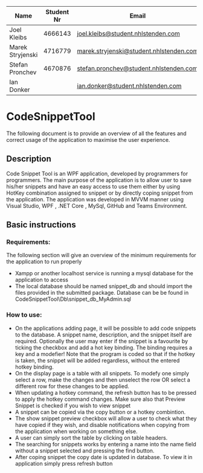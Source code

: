 | Name             | Student Nr | Email                                   |
| ---------------- | ---------- | --------------------------------------- |
| Joel Kleibs      | 4666143    | joel.kleibs@student.nhlstenden.com      |
| Marek Stryjenski | 4716779    | marek.stryjenski@student.nhlstenden.com |
| Stefan Pronchev  | 4670876    | stefan.pronchev@student.nhlstenden.com  |
| Ian Donker       |            | ian.donker@student.nhlstenden.com       |



# CodeSnippetTool

The following document is to provide an overview of all the features and correct usage of the application to maximise the user experience.

## Description

Code Snippet Tool is an WPF application, developed by programmers for programmers. The main purpose of the application is to allow user to save his/her snippets and have an easy access to use them either by using HotKey combination assigned to snippet or by directly coping snippet from the application. The application was developed in MVVM manner using Visual Studio, WPF , .NET Core , MySql, GitHub and Teams Environment. 

## Basic instructions

### Requirements:
The following section will give an overview of the minimum requirements for the application to run properly
* Xampp or another localhost service is running a mysql database for the application to access
* The local database should be named snippet_db and should import the files provided in the submitted package. Database can be be found in CodeSnippetTool\Db\snippet_db_MyAdmin.sql

### How to use:

* On the applications adding page, it will be possible to add code snippets to the database. A snippet name, description, and the snippet itself are required. 
	Optionally the user may enter if the snippet is a favourite by ticking the checkbox and add a hot key binding. The binding requires a key and a modefier! Note that the program is coded so that if the hotkey is taken, the snippet will be added regardless, without the entered hotkey binding.
* On the display page is a table with all snippets. To modefy one simply select a row, make the changes and then unselect the row OR select a different row for these changes to be applied.
* When updating a hotkey command, the refresh button has to be pressed to apply the hotkey command changes.  Make sure also that Preview Snippet is checked if you wish to view snippet
* A snippet can be copied via the copy button or a hotkey combintion.
* The show snippet preview checkbox will allow a user to check what they have copied if they wish, and disable notifications when copying from the application when working on something else. 
* A user can simply sort the table by clicking on table headers. 
* The searching for snippets works by entering a name into the name field without a snippet selected and pressing the find button.
* After coping snippet the copy date is updated in database. To view it in application simply press refresh button
